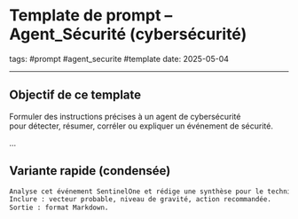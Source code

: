 # Template de prompt – Agent_Sécurité (cybersécurité)

tags: #prompt #agent_securite #template
date: 2025-05-04

---

## Objectif de ce template
Formuler des instructions précises à un agent de cybersécurité  
pour détecter, résumer, corréler ou expliquer un événement de sécurité.

...

## Variante rapide (condensée)

```txt
Analyse cet événement SentinelOne et rédige une synthèse pour le technicien sécurité.
Inclure : vecteur probable, niveau de gravité, action recommandée.
Sortie : format Markdown.
```